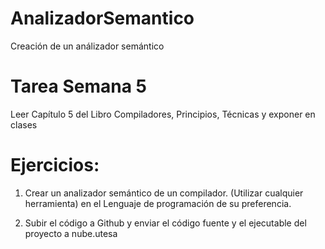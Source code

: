 # AnalizadorSemantico
Creación de un análizador semántico


# Tarea Semana 5

Leer Capítulo 5 del Libro Compiladores, Principios, Técnicas y exponer en clases

# Ejercicios:

1)    Crear un analizador semántico de un compilador. (Utilizar cualquier herramienta) en el Lenguaje de programación de su preferencia.

2)    Subir el código a Github y enviar el código fuente y el ejecutable del proyecto a nube.utesa


